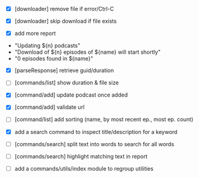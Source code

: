 * [x] [downloader] remove file if error/Ctrl-C
* [x] [downloader] skip download if file exists

* [x] add more report
 - "Updating ${n} podcasts"
 - "Download of ${n} episodes of ${name} will start shortly"
 - "0 episodes found in ${name}"

* [x] [parseResponse] retrieve guid/duration
* [ ] [commands/list] show duration & file size

* [x] [command/add] update podcast once added
* [x] [command/add] validate url

* [ ] [command/list] add sorting (name, by most recent ep., most ep. count)

* [x] add a search command to inspect title/description for a keyword
* [ ] [commands/search] split text into words to search for all words
* [ ] [commands/search] highlight matching text in report
* [ ] add a commands/utils/index module to regroup utilities
